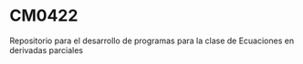 # CM0422
Repositorio para el desarrollo de programas para la clase de Ecuaciones en derivadas parciales
